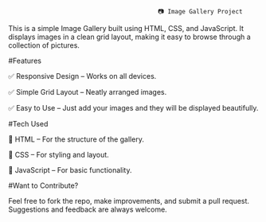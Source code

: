                                               📷 Image Gallery Project

This is a simple Image Gallery built using HTML, CSS, and JavaScript. It displays images in a clean grid layout, making it easy to browse through a collection of pictures.

#Features

✅ Responsive Design – Works on all devices.

✅ Simple Grid Layout – Neatly arranged images.

✅ Easy to Use – Just add your images and they will be displayed beautifully.

#Tech Used

🔹 HTML – For the structure of the gallery.

🔹 CSS – For styling and layout.

🔹 JavaScript – For basic functionality.

#Want to Contribute?

Feel free to fork the repo, make improvements, and submit a pull request. Suggestions and feedback are always welcome.
